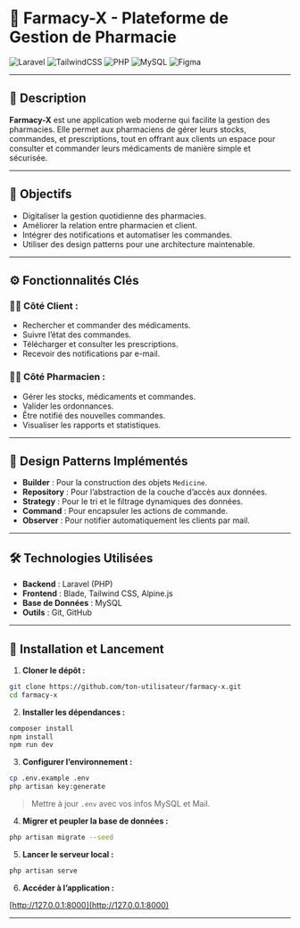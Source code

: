 # 💊 Farmacy-X - Plateforme de Gestion de Pharmacie

![Laravel](https://img.shields.io/badge/Laravel-FF2D20?style=for-the-badge&logo=laravel&logoColor=white)
![TailwindCSS](https://img.shields.io/badge/Tailwind_CSS-38B2AC?style=for-the-badge&logo=tailwind-css&logoColor=white)
![PHP](https://img.shields.io/badge/PHP-777BB4?style=for-the-badge&logo=php&logoColor=white)
![MySQL](https://img.shields.io/badge/MySQL-005C84?style=for-the-badge&logo=mysql&logoColor=white)
![Figma](https://img.shields.io/badge/Figma-F24E1E?style=for-the-badge&logo=figma&logoColor=white)

---

## 🧾 Description

**Farmacy-X** est une application web moderne qui facilite la gestion des pharmacies. Elle permet aux pharmaciens de gérer leurs stocks, commandes, et prescriptions, tout en offrant aux clients un espace pour consulter et commander leurs médicaments de manière simple et sécurisée.

---

## 🎯 Objectifs

- Digitaliser la gestion quotidienne des pharmacies.
- Améliorer la relation entre pharmacien et client.
- Intégrer des notifications et automatiser les commandes.
- Utiliser des design patterns pour une architecture maintenable.

---

## ⚙️ Fonctionnalités Clés

### 👨‍⚕️ Côté Client :
- Rechercher et commander des médicaments.
- Suivre l’état des commandes.
- Télécharger et consulter les prescriptions.
- Recevoir des notifications par e-mail.

### 🧑‍💼 Côté Pharmacien :
- Gérer les stocks, médicaments et commandes.
- Valider les ordonnances.
- Être notifié des nouvelles commandes.
- Visualiser les rapports et statistiques.

---

## 🧠 Design Patterns Implémentés

- **Builder** : Pour la construction des objets `Medicine`.
- **Repository** : Pour l’abstraction de la couche d’accès aux données.
- **Strategy** : Pour le tri et le filtrage dynamiques des données.
- **Command** : Pour encapsuler les actions de commande.
- **Observer** : Pour notifier automatiquement les clients par mail.

---

## 🛠️ Technologies Utilisées

- **Backend** : Laravel (PHP)
- **Frontend** : Blade, Tailwind CSS, Alpine.js
- **Base de Données** : MySQL
- **Outils** : Git, GitHub

---

## 🚀 Installation et Lancement

1. **Cloner le dépôt :**

```bash
git clone https://github.com/ton-utilisateur/farmacy-x.git
cd farmacy-x
```

2. **Installer les dépendances :**

```bash
composer install
npm install
npm run dev
```

3. **Configurer l’environnement :**

```bash
cp .env.example .env
php artisan key:generate
```

> Mettre à jour `.env` avec vos infos MySQL et Mail.

4. **Migrer et peupler la base de données :**

```bash
php artisan migrate --seed
```

5. **Lancer le serveur local :**

```bash
php artisan serve
```

6. **Accéder à l’application :**

[http://127.0.0.1:8000](http://127.0.0.1:8000)

---


